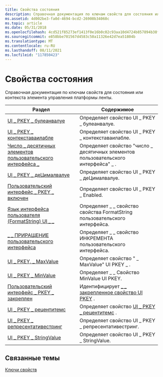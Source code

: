 ```yaml
---
title: Свойства состояния
description: Справочная документация по ключам свойств для состояния или контекста элемента управления платформы ленты.
ms.assetid: 4d002be3-fa0d-4694-bcd2-26900b34060c
ms.topic: article
ms.date: 05/31/2018
ms.openlocfilehash: 4cd521f85273ef1413f0e16b0c02c93aa10d4724b857894b38f3045caa28c53d
ms.sourcegitcommit: e858bbe701567d4583c50a11326e42d7ea51804b
ms.translationtype: MT
ms.contentlocale: ru-RU
ms.lasthandoff: 08/11/2021
ms.locfileid: "117850423"
---
```

# <a name="state-properties"></a>Свойства состояния

Справочная документация по ключам свойств для состояния или контекста элемента управления платформы ленты.



| Раздел                                                                                                | Содержимое                                                                                                               |
|------------------------------------------------------------------------------------------------------|------------------------------------------------------------------------------------------------------------------------|
| [UI \_ PKEY \_ булеанвалуе](windowsribbon-reference-properties-uipkey-booleanvalue.md)                 | Определяет свойство UI \_ PKEY \_ булеанвалуе.<br/>                                                             |
| [UI \_ PKEY \_ контекставаилабле](windowsribbon-reference-properties-uipkey-contextavailable.md)         | Определяет свойство UI \_ PKEY \_ контекставаилабле.<br/>                                                         |
| [Число \_ десятичных элементов пользовательского интерфейса \_](windowsribbon-reference-properties-uipkey-decimalplaces.md)               | Определяет свойство "число \_ десятичных элементов пользовательского интерфейса" \_ .<br/>                                                            |
| [UI \_ PKEY \_ деЦималвалуе](windowsribbon-reference-properties-uipkey-decimalvalue.md)                 | Определяет свойство UI \_ PKEY \_ деЦималвалуе.<br/>                                                             |
| [Пользовательский интерфейс \_ PKEY \_ включен](windowsribbon-reference-properties-uipkey-enabled.md)                           | Определяет свойство UI \_ PKEY \_ Enabled.<br/>                                                                  |
| [Язык интерфейса пользователя (FormatString) UI \_ \_](windowsribbon-reference-properties-uipkey-formatstring.md)                 | Определяет \_ \_ свойство свойства FormatString пользовательского интерфейса.<br/>                                                             |
| [\_ \_ ПРИРАЩЕНИЕ пользовательского интерфейса](windowsribbon-reference-properties-uipkey-increment.md)                       | Определяет \_ \_ свойство ИНКРЕМЕНТА пользовательского интерфейса.<br/>                                                                |
| [UI \_ PKEY, \_ MaxValue](windowsribbon-reference-properties-uipkey-maxvalue.md)                         | Определяет свойство " \_ MaxValue" UI PKEY \_ .<br/>                                                                 |
| [UI \_ PKEY \_ MinValue](windowsribbon-reference-properties-uipkey-minvalue.md)                         | Определяет \_ \_ Свойство MinValue UI PKEY.<br/>                                                                 |
| [Пользовательский интерфейс \_ PKEY \_ закреплен](windowsribbon-reference-properties-uipkey-pinned.md)                             | Идентифицирует [ \_ \_ закрепленное свойство UI PKEY](windowsribbon-reference-properties-uipkey-pinned.md) .<br/>           |
| [UI \_ PKEY \_ рецентитемс](windowsribbon-reference-properties-uipkey-recentitems.md)                   | Определяет свойство [UI \_ PKEY \_ рецентитемс](windowsribbon-reference-properties-uipkey-recentitems.md) .<br/> |
| [UI \_ PKEY \_ репресентативестринг](windowsribbon-reference-properties-uipkey-representativestring.md) | Определяет свойство UI \_ PKEY \_ репресентативестринг.<br/>                                                     |
| [UI \_ PKEY \_ StringValue](windowsribbon-reference-properties-uipkey-stringvalue.md)                   | Определяет свойство UI \_ PKEY \_ StringValue.<br/>                                                              |



 

## <a name="related-topics"></a>Связанные темы

<dl> <dt>

[Ключи свойств](windowsribbon-reference-properties.md)
</dt> </dl>

 

 






